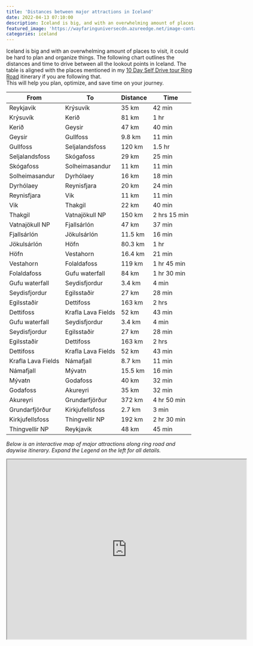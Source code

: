 ```yaml
---
title: 'Distances between major attractions in Iceland'
date: 2022-04-13 07:10:00
description: Iceland is big, and with an overwhelming amount of places to visit, it could be hard to plan and organize things. The following chart outlines the distances and time to drive between all the lookout points in Iceland. This will help you plan, optimize, and save time on your journey.
featured_image: 'https://wayfaringuniversecdn.azureedge.net/image-container/thumbnails/iceland/icelandblog.jpg'
categories: iceland
---
```


Iceland is big and with an overwhelming amount of places to visit, it could be hard to plan and organize things.
The following chart outlines the distances and time to drive between all the lookout points in Iceland. The table is aligned with the places mentioned in my [10 Day Self Drive tour Ring Road](/iceland/ring-road) itinerary if you are following that.<br>
This will help you plan, optimize, and save time on your journey.


| From              | To            | Distance  | Time     |
|-------------------|---------------|-----------|----------|
| Reykjavik         | Krýsuvík      | 35 km     | 42 min   |
| Krýsuvík          | Kerið         | 81 km     | 1 hr     |
| Kerið             | Geysir        | 47 km     | 40 min   |
| Geysir            | Gullfoss      | 9.8 km    | 11 min   |
| Gullfoss          | Seljalandsfoss| 120 km    | 1.5 hr   |
| Seljalandsfoss    | Skógafoss     | 29 km     | 25 min   |
| Skógafoss         | Solheimasandur| 11 km     | 11 min   |
| Solheimasandur    | Dyrhólaey     | 16 km     | 18 min   |
| Dyrhólaey         | Reynisfjara   | 20 km     | 24 min   |
| Reynisfjara       | Vik           | 11 km     | 11 min   |
| Vik               | Thakgil       | 22 km     | 40 min   |
| Thakgil           | Vatnajökull NP| 150 km    | 2 hrs 15 min   |
| Vatnajökull NP    | Fjallsárlón   | 47 km     | 37 min   |
| Fjallsárlón       | Jökulsárlón   | 11.5 km   | 16 min   |
| Jökulsárlón       | Höfn          | 80.3 km   | 1 hr     |
| Höfn              | Vestahorn     | 16.4 km   | 21 min   |
| Vestahorn         | Folaldafoss   | 119 km    | 1 hr 45 min|
| Folaldafoss       | Gufu waterfall| 84 km     | 1 hr 30 min|
| Gufu waterfall    | Seydisfjordur | 3.4 km    | 4 min    |
| Seydisfjordur     | Egilsstaðir   | 27 km     | 28 min   |
| Egilsstaðir       | Dettifoss     | 163 km    | 2 hrs    |
| Dettifoss         | Krafla Lava Fields| 52 km | 43 min   |
| Gufu waterfall    | Seydisfjordur | 3.4 km    | 4 min    |
| Seydisfjordur     | Egilsstaðir   | 27 km     | 28 min   |
| Egilsstaðir       | Dettifoss     | 163 km    | 2 hrs    |
| Dettifoss         | Krafla Lava Fields| 52 km | 43 min   |
| Krafla Lava Fields| Námafjall     | 8.7 km    | 11 min   |
| Námafjall         | Mývatn        | 15.5 km   | 16 min   |
| Mývatn            | Godafoss      | 40 km     | 32 min   |
| Godafoss          | Akureyri      | 35 km     | 32 min   |
| Akureyri          | Grundarfjörður| 372 km    | 4 hr 50 min|
| Grundarfjörður    | Kirkjufellsfoss| 2.7 km   | 3 min    |
| Kirkjufellsfoss   | Thingvellir NP| 192 km    | 2 hr 30 min   |
| Thingvellir NP    | Reykjavik     |48 km      | 45 min   |


*Below is an interactive map of major attractions along ring road and daywise itinerary. Expand the Legend on the left for all details.*<br>
<p class="responsive-iframe-container">
<iframe class="responsive-iframe" src="https://www.google.com/maps/d/embed?mid=17bYm2RKOqlQlIMKGopcZYNWiimCWmGqY" width="640" height="480"></iframe>
</p>

<br/>

